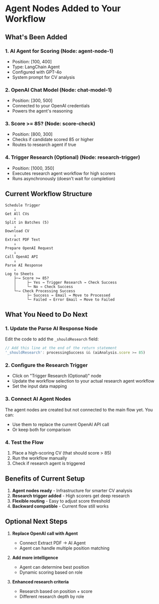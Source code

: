 # Agent Nodes Added to Your Workflow

## What's Been Added

### 1. **AI Agent for Scoring** (Node: agent-node-1)
- Position: [100, 400]
- Type: LangChain Agent
- Configured with GPT-4o
- System prompt for CV analysis

### 2. **OpenAI Chat Model** (Node: chat-model-1)
- Position: [300, 500]
- Connected to your OpenAI credentials
- Powers the agent's reasoning

### 3. **Score >= 85?** (Node: score-check)
- Position: [800, 300]
- Checks if candidate scored 85 or higher
- Routes to research agent if true

### 4. **Trigger Research (Optional)** (Node: research-trigger)
- Position: [1000, 350]
- Executes research agent workflow for high scorers
- Runs asynchronously (doesn't wait for completion)

## Current Workflow Structure

```
Schedule Trigger
    ↓
Get All CVs
    ↓
Split in Batches (5)
    ↓
Download CV
    ↓
Extract PDF Text
    ↓
Prepare OpenAI Request
    ↓
Call OpenAI API
    ↓
Parse AI Response
    ↓
Log to Sheets
    ├─→ Score >= 85?
    │     ├─ Yes → Trigger Research → Check Success
    │     └─ No → Check Success
    └─→ Check Processing Success
          ├─ Success → Email → Move to Processed
          └─ Failed → Error Email → Move to Failed
```

## What You Need to Do Next

### 1. Update the Parse AI Response Node
Edit the code to add the `_shouldResearch` field:
```javascript
// Add this line at the end of the return statement
'_shouldResearch': processingSuccess && (aiAnalysis.score >= 85)
```

### 2. Configure the Research Trigger
- Click on "Trigger Research (Optional)" node
- Update the workflow selection to your actual research agent workflow
- Set the input data mapping

### 3. Connect AI Agent Nodes
The agent nodes are created but not connected to the main flow yet. You can:
- Use them to replace the current OpenAI API call
- Or keep both for comparison

### 4. Test the Flow
1. Place a high-scoring CV (that should score > 85)
2. Run the workflow manually
3. Check if research agent is triggered

## Benefits of Current Setup

1. **Agent nodes ready** - Infrastructure for smarter CV analysis
2. **Research trigger added** - High scorers get deep research
3. **Flexible routing** - Easy to adjust score threshold
4. **Backward compatible** - Current flow still works

## Optional Next Steps

1. **Replace OpenAI call with Agent**
   - Connect Extract PDF → AI Agent
   - Agent can handle multiple position matching

2. **Add more intelligence**
   - Agent can determine best position
   - Dynamic scoring based on role

3. **Enhanced research criteria**
   - Research based on position + score
   - Different research depth by role